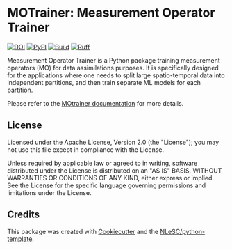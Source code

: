 # MOTrainer: Measurement Operator Trainer

[![DOI](https://zenodo.org/badge/DOI/10.5281/zenodo.7540442.svg)](https://doi.org/10.5281/zenodo.7540442)
[![PyPI](https://img.shields.io/pypi/v/motrainer.svg?colorB=blue)](https://pypi.python.org/project/motrainer/)
[![Build](https://github.com/VegeWaterDynamics/motrainer/actions/workflows/build.yml/badge.svg)](https://github.com/VegeWaterDynamics/motrainer/actions/workflows/build.yml)
[![Ruff](https://github.com/VegeWaterDynamics/motrainer/actions/workflows/lint.yml/badge.svg)](https://github.com/VegeWaterDynamics/motrainer/actions/workflows/lint.yml)

Measurement Operator Trainer is a Python package training measurement operators (MO) for data assimilations purposes. It is specifically designed for the applications where one needs to split large spatio-temporal data into independent partitions, and then train separate ML models for each partition.

Please refer to the [MOtrainer documentation](https://vegewaterdynamics.github.io/motrainer/) for more details.

## License

Licensed under the Apache License, Version 2.0 (the "License"); you may not use this file except in compliance with the License.

Unless required by applicable law or agreed to in writing, software distributed under the License is distributed on an "AS IS" BASIS, WITHOUT WARRANTIES OR CONDITIONS OF ANY KIND, either express or implied. See the License for the specific language governing permissions and limitations under the License.

## Credits

This package was created with [Cookiecutter](https://github.com/audreyr/cookiecutter) and the [NLeSC/python-template](https://github.com/NLeSC/python-template).